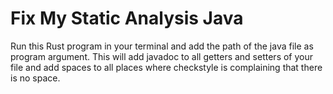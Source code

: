 # Fix My Static Analysis Java 

Run this Rust program in your terminal and add the path of the java file as program argument. This will add javadoc to all getters and setters of your file and add spaces to all places where checkstyle is complaining that there is no space. 
